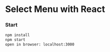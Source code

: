 # Select Menu with React

### Start

```sh
npm install
npm start
open in browser: localhost:3000
```
